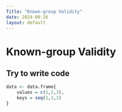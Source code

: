 ```yaml
---
Title: "Known-group Validity"
date: 2024-09-26
layout: default
---
```


# Known-group Validity



## Try to write code

```R
data <- data.frame{
    values = c(1,2,3),
    keys = seq(1,3,1)
}
```